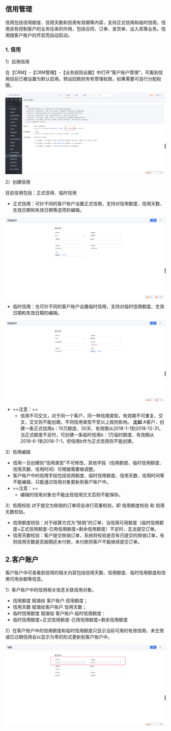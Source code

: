 ## 信用管理

信用包括信用额度、信用天数和信用有效期等内容，支持正式信用和临时信用，信用具有控制客户的业务往来的作用，包括合同、订单、发货单、出入库等业务。信用随客户账户的开启而自动启动。

### 1. 信用

1）启用信用

在【CRM】-【CRM管理】-【业务规则设置】中打开“客户账户管理”，可看到信用目前已被设置为默认启用。预设回款财务有管理权限，如果需要可自行分配权限。

 <img src="image/启动信用.png"  alt="logo" align=center /> <br/>
	 
2）创建信用

目前信用包括：正式信用、临时信用
 
- 正式信用：可针不同的客户账户设置正式信用，支持对信用额度、信用天数、生效日期和失效日期等选项的编辑。

 <img src="image/正式信用.png"  alt="logo" align=center /> <br/>

- 临时信用：也可针不同的客户账户设置临时信用，支持对临时信用额度、生效日期和失效日期的编辑。

<img src="image/临时信用.png"  alt="logo" align=center /> <br/>

- ==注意：==
    - 信用不可交叉，对于同一个客户，同一种信用类型，有效期不可重复、交叉，交叉则不能创建。不同信用类型不受以上规则影响。 **比如** A客户，创建一条正式信用a：10万额度、30天、有效期从2018-1-1到2018-12-31。当正式额度不足时，可创建一条临时信用b：1万临时额度、有效期从2018-6-1到2018-7-1，但信用b作为正式信用则不能创建。
   

3）信用编辑
- 信用一旦创建则“信用类型”不可修改，其他字段（信用额度、临时信用额度、信用天数、信用时间）可根据需要做调整。
- 客户账户中的信用字段包括信用额度、临时信用额度、信用天数、信用时间等不能编辑，只能通过信用对象更新到客户账户中。
-  ==注意：==
    - 编辑的信用对象也不能出现信用交叉否则不能保存。 

3）信用校验
对于提交为赊销的订单将会进行双重校验，即 信用额度校验 和 信用天数校验。
- 信用额度校验：对于结算方式为“赊销”的订单，当信用可用额度（临时信用额度+正式信用额度-已用信用额度=剩余信用额度）不足时，无法提交订单。
- 信用天数校验：客户提交赊销订单，系统将校验是否有已提交的赊销订单，有则信用天数是否超期还未付款，未付款则客户不能继续提交订单。


## 2.客户账户
客户账户中可查看到信用的相关内容包括信用天数、信用额度、临时信用额度和信用可用余额等信息。

1）客户账户中的信用相关信息关联信用对象。
- 信用额度 赋值给 客户账户.信用额度；
- 信用天数 赋值给客户账户.信用天数；
- 临时信用额度 赋值给 客户账户.临时信用额度：
- 临时信用额度+正式信用额度-已用信用额度=剩余信用额度

2）在客户账户中的信用额度和临时信用额度只显示当前可用的有效信用，未生效或已过期信用会以显示为零的形式更新到客户账户中。

<img src="image/信用编辑.png"  alt="logo" align=center /> <br/>

